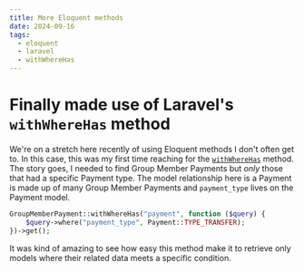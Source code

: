 ```yaml
---
title: More Eloquent methods
date: 2024-09-16
tags:
  - eloquent
  - laravel
  - withWhereHas
---
```

# Finally made use of Laravel's `withWhereHas` method
We're on a stretch here recently of using Eloquent methods I don't often get to. In this case, this was my first time reaching for the [`withWhereHas`](https://laravel.com/docs/11.x/eloquent-relationships#constraining-eager-loads-with-relationship-existence) method. The story goes, I needed to find Group Member Payments but _only_ those that had a specific Payment type. The model relationship here is a Payment is made up of many Group Member Payments and `payment_type` lives on the Payment model. 

```php
GroupMemberPayment::withWhereHas("payment", function ($query) {
	$query->where("payment_type", Payment::TYPE_TRANSFER);
})->get();
```

It was kind of amazing to see how easy this method make it to retrieve only models where their related data meets a specific condition.  

